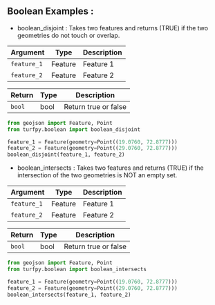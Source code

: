 ## Boolean Examples :
* boolean_disjoint : Takes two features and returns (TRUE) if the two geometries do not touch or overlap.

| Argument| Type | Description|
| -------   |------ | ----------- |
| `feature_1`  |Feature  | Feature 1 |
| `feature_2`  |Feature  | Feature 2 |


| Return  | Type | Description |
| ------- | ------ | ----------- |
| `bool`  | bool  | Return true or false |

```python
from geojson import Feature, Point
from turfpy.boolean import boolean_disjoint

feature_1 = Feature(geometry=Point((19.0760, 72.8777)))
feature_2 = Feature(geometry=Point((29.0760, 72.8777)))
boolean_disjoint(feature_1, feature_2)
```

* boolean_intersects : Takes two features and returns (TRUE) if the intersection of the two geometries is NOT an empty set.

| Argument| Type | Description|
| -------   |------ | ----------- |
| `feature_1`  |Feature  | Feature 1 |
| `feature_2`  |Feature  | Feature 2 |

| Return  | Type | Description |
| ------- | ------ | ----------- |
| `bool`  | bool  | Return true or false |

```python
from geojson import Feature, Point
from turfpy.boolean import boolean_intersects

feature_1 = Feature(geometry=Point((19.0760, 72.8777)))
feature_2 = Feature(geometry=Point((29.0760, 72.8777)))
boolean_intersects(feature_1, feature_2)
```